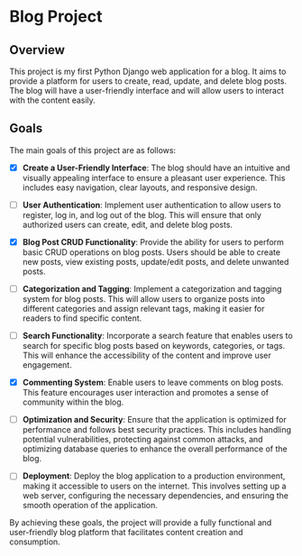 # Blog Project

## Overview
This project is my first Python Django web application for a blog. It aims to provide a platform for users to create, read, update, and delete blog posts. The blog will have a user-friendly interface and will allow users to interact with the content easily. 

## Goals
The main goals of this project are as follows:

- [X] **Create a User-Friendly Interface**: The blog should have an intuitive and visually appealing interface to ensure a pleasant user experience. This includes easy navigation, clear layouts, and responsive design.

- [ ] **User Authentication**: Implement user authentication to allow users to register, log in, and log out of the blog. This will ensure that only authorized users can create, edit, and delete blog posts.

- [X] **Blog Post CRUD Functionality**: Provide the ability for users to perform basic CRUD operations on blog posts. Users should be able to create new posts, view existing posts, update/edit posts, and delete unwanted posts.

- [ ] **Categorization and Tagging**: Implement a categorization and tagging system for blog posts. This will allow users to organize posts into different categories and assign relevant tags, making it easier for readers to find specific content.

- [ ] **Search Functionality**: Incorporate a search feature that enables users to search for specific blog posts based on keywords, categories, or tags. This will enhance the accessibility of the content and improve user engagement.

- [X] **Commenting System**: Enable users to leave comments on blog posts. This feature encourages user interaction and promotes a sense of community within the blog.

- [ ] **Optimization and Security**: Ensure that the application is optimized for performance and follows best security practices. This includes handling potential vulnerabilities, protecting against common attacks, and optimizing database queries to enhance the overall performance of the blog.

- [ ] **Deployment**: Deploy the blog application to a production environment, making it accessible to users on the internet. This involves setting up a web server, configuring the necessary dependencies, and ensuring the smooth operation of the application.

By achieving these goals, the project will provide a fully functional and user-friendly blog platform that facilitates content creation and consumption.
